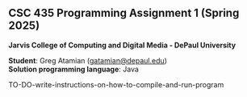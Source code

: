 ## CSC 435 Programming Assignment 1 (Spring 2025)
**Jarvis College of Computing and Digital Media - DePaul University**

**Student**: Greg Atamian (gatamian@depaul.edu)  
**Solution programming language**: Java

TO-DO-write-instructions-on-how-to-compile-and-run-program
